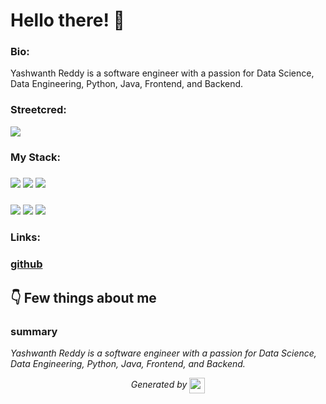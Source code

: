 
# Hello there! 👋


### Bio:

Yashwanth Reddy is a software engineer with a passion for Data Science, Data Engineering, Python, Java, Frontend, and Backend.
            

### Streetcred:

<a href="https://www.tublian.com/profile/yashwanthreddy28?ss=true"><img src="https://rd3ps1doua.execute-api.us-east-1.amazonaws.com/dev/ft/profile/streetcred/badge/yashwanthreddy28?type=without_score"></a>

### My Stack:

### <img src="https://rd3ps1doua.execute-api.us-east-1.amazonaws.com/dev/ft/profile/streetcred/github/tag/Data%20Science"/> <img src="https://rd3ps1doua.execute-api.us-east-1.amazonaws.com/dev/ft/profile/streetcred/github/tag/Data%20Engineering"/> <img src="https://rd3ps1doua.execute-api.us-east-1.amazonaws.com/dev/ft/profile/streetcred/github/tag/Python"/>

### <img src="https://rd3ps1doua.execute-api.us-east-1.amazonaws.com/dev/ft/profile/streetcred/github/tag/Java"/> <img src="https://rd3ps1doua.execute-api.us-east-1.amazonaws.com/dev/ft/profile/streetcred/github/tag/Frontend"/> <img src="https://rd3ps1doua.execute-api.us-east-1.amazonaws.com/dev/ft/profile/streetcred/github/tag/Backend"/>

### 

### Links:

### <a href="https://www.github.com/yashwanthreddy28">github</a>

## 👇 Few things about me


<div>

            

### summary
*Yashwanth Reddy is a software engineer with a passion for Data Science, Data Engineering, Python, Java, Frontend, and Backend.*

            
</div>




<p align="center">
<i>Generated by <a href="https://www.tublian.com/"><img src="https://tublian-newsletter-assets.s3.amazonaws.com/just-logo.png" width="25" style="vertical-align: middle"/></i>
</p>
